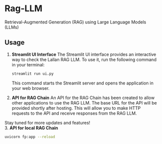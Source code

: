 # Rag-LLM

Retrieval-Augmented Generation (RAG) using Large Language Models (LLMs)

## Usage

1. **Streamlit UI Interface**
   The Streamlit UI interface provides an interactive way to check the Lallan RAG LLM. To use it, run the following command in your terminal:

   ```bash
   streamlit run ui.py
   ```

   This command starts the Streamlit server and opens the application in your web browser.

2. **API for RAG Chain**
   An API for the RAG Chain has been created to allow other applications to use the RAG LLM. The base URL for the API will be provided shortly after hosting. This will allow you to make HTTP requests to the API and receive responses from the RAG LLM.

Stay tuned for more updates and features!
<br>
3. **API for local RAG Chain**
   ```bash
   uvicorn fp:app --reload
   ```

